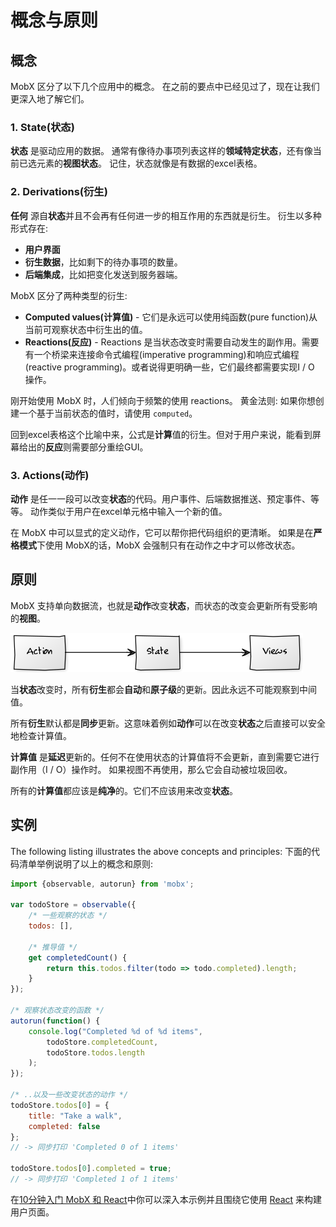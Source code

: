 # 概念与原则

## 概念

MobX 区分了以下几个应用中的概念。 在之前的要点中已经见过了，现在让我们更深入地了解它们。

### 1. State(状态)

**状态** 是驱动应用的数据。
通常有像待办事项列表这样的**领域特定状态**，还有像当前已选元素的**视图状态**。
记住，状态就像是有数据的excel表格。

### 2. Derivations(衍生)

**任何** 源自**状态**并且不会再有任何进一步的相互作用的东西就是衍生。
衍生以多种形式存在:

* **用户界面**
* **衍生数据**，比如剩下的待办事项的数量。
* **后端集成**，比如把变化发送到服务器端。

MobX 区分了两种类型的衍生:
* **Computed values(计算值)** - 它们是永远可以使用纯函数(pure function)从当前可观察状态中衍生出的值。
* **Reactions(反应)** - Reactions 是当状态改变时需要自动发生的副作用。需要有一个桥梁来连接命令式编程(imperative programming)和响应式编程(reactive programming)。或者说得更明确一些，它们最终都需要实现I / O 操作。

刚开始使用 MobX 时，人们倾向于频繁的使用 reactions。
黄金法则: 如果你想创建一个基于当前状态的值时，请使用 `computed`。

回到excel表格这个比喻中来，公式是**计算**值的衍生。但对于用户来说，能看到屏幕给出的**反应**则需要部分重绘GUI。

### 3. Actions(动作)

**动作** 是任一一段可以改变**状态**的代码。用户事件、后端数据推送、预定事件、等等。
动作类似于用户在excel单元格中输入一个新的值。

在 MobX 中可以显式的定义动作，它可以帮你把代码组织的更清晰。
如果是在**严格模式**下使用 MobX的话，MobX 会强制只有在动作之中才可以修改状态。

## 原则

MobX 支持单向数据流，也就是**动作**改变**状态**，而状态的改变会更新所有受影响的**视图**。

![Action, State, View](../images/action-state-view.png)

当**状态**改变时，所有**衍生**都会**自动**和**原子级**的更新。因此永远不可能观察到中间值。

所有**衍生**默认都是**同步**更新。这意味着例如**动作**可以在改变**状态**之后直接可以安全地检查计算值。

**计算值** 是**延迟**更新的。任何不在使用状态的计算值将不会更新，直到需要它进行副作用（I / O）操作时。
如果视图不再使用，那么它会自动被垃圾回收。

所有的**计算值**都应该是**纯净**的。它们不应该用来改变**状态**。

## 实例

The following listing illustrates the above concepts and principles:
下面的代码清单举例说明了以上的概念和原则:

```javascript
import {observable, autorun} from 'mobx';

var todoStore = observable({
	/* 一些观察的状态 */
	todos: [],

	/* 推导值 */
	get completedCount() {
		return this.todos.filter(todo => todo.completed).length;
	}
});

/* 观察状态改变的函数 */
autorun(function() {
	console.log("Completed %d of %d items",
		todoStore.completedCount,
		todoStore.todos.length
	);
});

/* ..以及一些改变状态的动作 */
todoStore.todos[0] = {
	title: "Take a walk",
	completed: false
};
// -> 同步打印 'Completed 0 of 1 items'

todoStore.todos[0].completed = true;
// -> 同步打印 'Completed 1 of 1 items'

```

在[10分钟入门 MobX 和 React](https://mobxjs.github.io/mobx/getting-started.html)中你可以深入本示例并且围绕它使用 [React](https://facebook.github.io/react/) 来构建用户页面。

